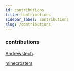 ```yaml
---
id: contributions
title: contributions
sidebar_label: contributions
slug: /contributions
---
```


### contributions

[Andrewstech](http://www.github/andrewstech.com).

[minecrosters](https://github.com/minecrosters)


